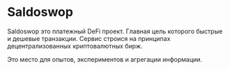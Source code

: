 # Saldoswop

Saldoswop это платежный DeFi проект. Главная цель которого быстрые и дешевые транзакции. Сервис строися на принципах децентрализованных криптовалютных бирж.

Это место для опытов, экспериментов и агрегации информации.
